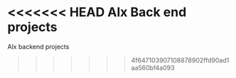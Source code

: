 <<<<<<< HEAD
Alx Back end projects
=======
Alx backend projects
>>>>>>> 4f647103907108878902ffd90ad1aa560bf4a093
